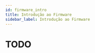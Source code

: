 ```yaml
---
id: firmware_intro
title: Introdução ao Firmware
sidebar_label: Introdução ao Firmware
---
```


# TODO